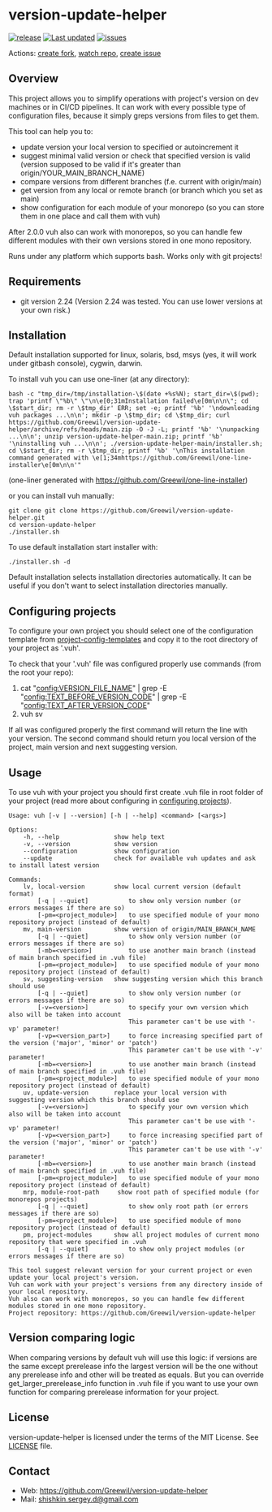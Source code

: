 # version-update-helper
[![release](https://badgen.net/github/release/Greewil/version-update-helper/stable)](https://github.com/Greewil/version-update-helper/releases)
[![Last updated](https://img.shields.io/github/release-date/Greewil/version-update-helper?label=updated)](https://github.com/Greewil/version-update-helper/releases)
[![issues](https://badgen.net/github/issues/Greewil/version-update-helper)](https://github.com/Greewil/version-update-helper/issues)

Actions: [create fork](https://github.com/Greewil/version-update-helper/fork), [watch repo](https://github.com/Greewil/version-update-helper/subscription), [create issue](https://github.com/Greewil/version-update-helper/issues/new)

## Overview

This project allows you to simplify operations with project's version on dev machines or in CI/CD pipelines.
It can work with every possible type of configuration files, because it simply greps versions from files to get them. 

This tool can help you to:

- update version your local version to specified or autoincrement it
- suggest minimal valid version or check that specified version is valid 
(version supposed to be valid if it's greater than origin/YOUR_MAIN_BRANCH_NAME)
- compare versions from different branches (f.e. current with origin/main)
- get version from any local or remote branch (or branch which you set as main)
- show configuration for each module of your monorepo 
(so you can store them in one place and call them with vuh)

After 2.0.0 vuh also can work with monorepos, so you can handle 
few different modules with their own versions stored in one mono repository.

Runs under any platform which supports bash.
Works only with git projects!

## Requirements

- git version 2.24 (Version 2.24 was tested. You can use lower versions at your own risk.)

## Installation

Default installation supported for linux, solaris, bsd, msys (yes, it will work under gitbash console), cygwin, darwin.

To install vuh you can use one-liner (at any directory):

    bash -c "tmp_dir=/tmp/installation-\$(date +%s%N); start_dir=\$(pwd); trap 'printf \"%b\" \"\n\e[0;31mInstallation failed\e[0m\n\n\"; cd \$start_dir; rm -r \$tmp_dir' ERR; set -e; printf '%b' '\ndownloading vuh packages ...\n\n'; mkdir -p \$tmp_dir; cd \$tmp_dir; curl https://github.com/Greewil/version-update-helper/archive/refs/heads/main.zip -O -J -L; printf '%b' '\nunpacking ...\n\n'; unzip version-update-helper-main.zip; printf '%b' '\ninstalling vuh ...\n\n'; ./version-update-helper-main/installer.sh; cd \$start_dir; rm -r \$tmp_dir; printf '%b' '\nThis installation command generated with \e[1;34mhttps://github.com/Greewil/one-line-installer\e[0m\n\n'"

(one-liner generated with https://github.com/Greewil/one-line-installer)

or you can install vuh manually:

    git clone git clone https://github.com/Greewil/version-update-helper.git
    cd version-update-helper
    ./installer.sh

To use default installation start installer with:

    ./installer.sh -d

Default installation selects installation directories automatically. 
It can be useful if you don't want to select installation directories manually.

## Configuring projects

To configure your own project you should select one of the configuration template from [project-config-templates] 
and copy it to the root directory of your project as '.vuh'. 

To check that your '.vuh' file was configured properly use commands (from the root your repo):
1) cat "<config:VERSION_FILE_NAME>" | grep -E "<config:TEXT_BEFORE_VERSION_CODE>" | grep -E "<config:TEXT_AFTER_VERSION_CODE>"
2) vuh sv

If all was configured properly the first command will return the line with your version.
The second command should return you local version of the project, main version and next suggesting version.

## Usage

[//]: # (TODO link to example js repo, python repo, java repo, ...)
[//]: # (TODO link to example monorepo, f.e. with WEB, BACKEND, OPENAPI_SCHEMA) 

To use vuh with your project you should first create .vuh file in root folder of your project 
(read more about configuring in [configuring projects](#Configuring-projects)).

    Usage: vuh [-v | --version] [-h | --help] <command> [<args>]
    
    Options:
        -h, --help               show help text
        -v, --version            show version
        --configuration          show configuration
        --update                 check for available vuh updates and ask to install latest version
    
    Commands:
        lv, local-version        show local current version (default format)
            [-q | --quiet]           to show only version number (or errors messages if there are so)
            [-pm=<project_module>]   to use specified module of your mono repository project (instead of default)
        mv, main-version         show version of origin/MAIN_BRANCH_NAME
            [-q | --quiet]           to show only version number (or errors messages if there are so)
            [-mb=<version>]          to use another main branch (instead of main branch specified in .vuh file)
            [-pm=<project_module>]   to use specified module of your mono repository project (instead of default)
        sv, suggesting-version   show suggesting version which this branch should use
            [-q | --quiet]           to show only version number (or errors messages if there are so)
            [-v=<version>]           to specify your own version which also will be taken into account
                                     This parameter can't be use with '-vp' parameter!
            [-vp=<version_part>]     to force increasing specified part of the version ('major', 'minor' or 'patch')
                                     This parameter can't be use with '-v' parameter!
            [-mb=<version>]          to use another main branch (instead of main branch specified in .vuh file)
            [-pm=<project_module>]   to use specified module of your mono repository project (instead of default)
        uv, update-version       replace your local version with suggesting version which this branch should use
            [-v=<version>]           to specify your own version which also will be taken into account
                                     This parameter can't be use with '-vp' parameter!
            [-vp=<version_part>]     to force increasing specified part of the version ('major', 'minor' or 'patch')
                                     This parameter can't be use with '-v' parameter!
            [-mb=<version>]          to use another main branch (instead of main branch specified in .vuh file)
            [-pm=<project_module>]   to use specified module of your mono repository project (instead of default)
        mrp, module-root-path     show root path of specified module (for monorepos projects)
            [-q | --quiet]           to show only root path (or errors messages if there are so)
            [-pm=<project_module>]   to use specified module of mono repository project (instead of default)
        pm, project-modules      show all project modules of current mono repository that were specified in .vuh
            [-q | --quiet]           to show only project modules (or errors messages if there are so)
    
    This tool suggest relevant version for your current project or even update your local project's version.
    Vuh can work with your project's versions from any directory inside of your local repository.
    Vuh also can work with monorepos, so you can handle few different modules stored in one mono repository.
    Project repository: https://github.com/Greewil/version-update-helper

## Version comparing logic

When comparing versions by default vuh will use this logic:
if versions are the same except prerelease info the largest version will be the one without any prerelease info
and other will be treated as equals.
But you can override get_larger_prerelease_info function in .vuh file if you want to use
your own function for comparing prerelease information for your project.

## License

version-update-helper is licensed under the terms of the MIT License. See [LICENSE] file.

## Contact

* Web: <https://github.com/Greewil/version-update-helper>
* Mail: <shishkin.sergey.d@gmail.com>

[LICENSE]: https://github.com/Greewil/version-update-helper/blob/main/LICENSE
[project-config-templates]: https://github.com/Greewil/version-update-helper/blob/main/project-config-templates
